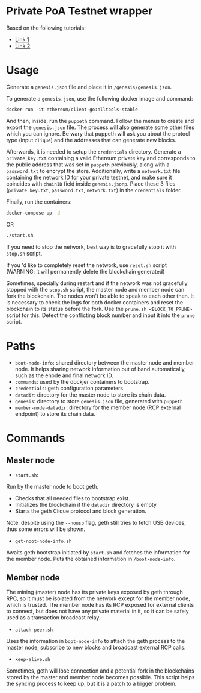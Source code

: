 # Private PoA Testnet wrapper

Based on the following tutorials:

- [Link 1](https://medium.com/coinmonks/private-ethereum-by-example-b77063bb634f)
- [Link 2](https://geth.ethereum.org/docs/interface/private-network)

# Usage

Generate a `genesis.json` file and place it in `/genesis/genesis.json`.

To generate a `genesis.json`, use the following docker image and command:

`docker run -it ethereum/client-go:alltools-stable`

And then, inside, run the `puppeth` command. Follow the menus to create and export the `genesis.json` file. The process will also generate some other files which you can ignore. Be wary that puppeth will ask you about the protocl type (input `clique`) and the addresses that can generate new blocks.

Afterwards, it is needed to setup the `credentials` directory. Generate a `private_key.txt` containing a valid Ethereum private key and corresponds to the public address that was set in `puppeth` previously, along with a `password.txt` to encrypt the store. Additionally, write a `network.txt` file containing the network ID for your private testnet, and make sure it coincides with `chainID` field inside `genesis.jsonp`. Place these 3 files (`private_key.txt`, `password.txt`, `network.txt`) in the `credentials` folder.

Finally, run the containers:

```bash
docker-compose up -d
```

OR

```bash
./start.sh
```

If you need to stop the network, best way is to gracefully stop it with `stop.sh` script.

If you 'd like to completely reset the network, use `reset.sh` script (WARNING: it will permanently delete the blockchain generated)

Sometimes, specially during restart and if the network was not gracefully stopped with the `stop.sh` script, the master node and member node can fork the blockchain. The nodes won't be able to speak to each other then. It is necessary to check the logs for both docker containers and reset the blockchain to its status before the fork. Use the `prune.sh <BLOCK_TO_PRUNE>` script for this. Detect the conflicting block number and input it into the `prune` script.

# Paths

- `boot-node-info`: shared directory between the master node and member node. It helps sharing network information out of band automatically, such as the enode and final network ID.
- `commands`: used by the dockjer containers to bootstrap.
- `credentials`: geth configuration parameters
- `datadir`: directory for the master node to store its chain data.
- `genesis`: directory to store `genesis.json` file, generated with `puppeth`
- `member-node-datadir`: directory for the member node (RCP external endpoint) to store its chain data.

# Commands

## Master node

- `start.sh`:

Run by the master node to boot geth.

- Checks that all needed files to bootstrap exist.
- Initializes the blockchain if the `datadir` directory is empty
- Starts the geth Clique protocol and block generation.

Note: despite using the `--nousb` flag, geth still tries to fetch USB devices, thus some errors will be shown.

- `get-noot-node-info.sh`

Awaits geth bootstrap initiated by `start.sh` and fetches the information for the member node. Puts the obtained information in `/boot-node-info`.

## Member node

The mining (master) node has its private keys exposed by geth through RPC, so it must be isolated from the network except for the member node, which is trusted. The member node has its RCP exposed for external clients to connect, but does not have any private material in it, so it can be safely used as a transaction broadcast relay.

- `attach-peer.sh`

Uses the information in `boot-node-info` to attach the geth process to the master node, subscribe to new blocks and broadcast external RCP calls.

- `keep-alive.sh`

Sometimes, geth will lose connection and a potential fork in the blockchains stored by the master and member node becomes possible. This script helps the syncing process to keep up, but it is a patch to a bigger problem.
